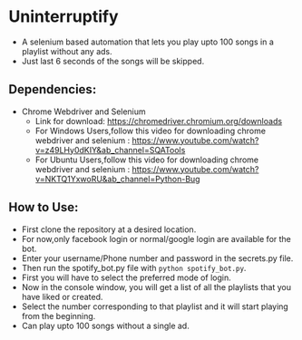 # Uninterruptify
* A selenium based automation that lets you play upto 100 songs in a playlist without any ads.
* Just last 6 seconds of the songs will be skipped.

## Dependencies:
* Chrome Webdriver and Selenium
    * Link for download: https://chromedriver.chromium.org/downloads
    * For Windows Users,follow this video for downloading chrome webdriver and selenium : https://www.youtube.com/watch?v=z49LHy0dKIY&ab_channel=SQATools
    * For Ubuntu Users,follow this video for downloading chrome webdriver and selenium : https://www.youtube.com/watch?v=NKTQ1YxwoRU&ab_channel=Python-Bug

## How to Use:
* First clone the repository at a desired location.
* For now,only facebook login or normal/google login are available for the bot.
* Enter your username/Phone number and password in the secrets.py file.
* Then run the spotify_bot.py file with `python spotify_bot.py`.
* First you will have to select the preferred mode of login.
* Now in the console window, you will get a list of all the playlists that you have liked or created.
* Select the number corresponding to that playlist and it will start playing from the beginning.
* Can play upto 100 songs without a single ad.

